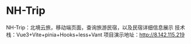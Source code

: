 # NH-Trip
NH-Trip：北境云旅，移动端页面，查询旅游民宿，以及民宿详细信息展示
技术栈：Vue3+Vite+pinia+Hooks+less+Vant
项目演示地址：http://8.142.115.219
